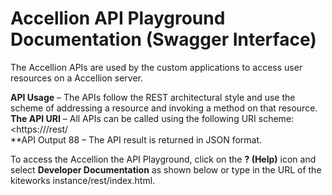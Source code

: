 # Accellion API Playground Documentation (Swagger Interface)  
The Accellion APIs are used by the custom applications to access user resources on a Accellion server.  

**API Usage** – The APIs follow the REST architectural style and use the scheme of addressing a resource and invoking a method on that resource.  
**The API URI** – All APIs can be called using the following URI scheme: <https://<hostname>/rest/<resources>  
**API Output 88 – The API result is returned in JSON format.  

To access the Accellion the API Playground, click on the **? (Help)** icon and select **Developer Documentation** as shown below or type in the URL of the kiteworks instance/rest/index.html.
